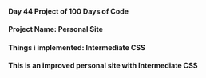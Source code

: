 #### Day 44 Project of 100 Days of Code
#### Project Name: Personal Site
#### Things i implemented: Intermediate CSS

#### This is an improved personal site with Intermediate CSS